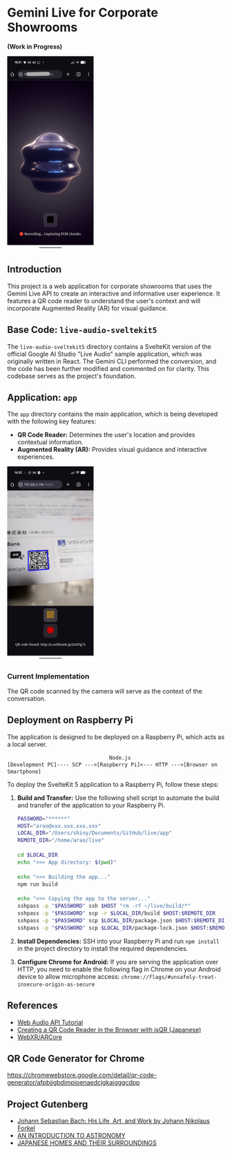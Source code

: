# Gemini Live for Corporate Showrooms

**(Work in Progress)**

<img src="docs/screenshot_pixel9a.jpg" width="200">

## Introduction

This project is a web application for corporate showrooms that uses the Gemini Live API to create an interactive and informative user experience. It features a QR code reader to understand the user's context and will incorporate Augmented Reality (AR) for visual guidance.

## Base Code: `live-audio-sveltekit5`

The `live-audio-sveltekit5` directory contains a SvelteKit version of the official Google AI Studio "Live Audio" sample application, which was originally written in React. The Gemini CLI performed the conversion, and the code has been further modified and commented on for clarity. This codebase serves as the project's foundation.

## Application: `app`

The `app` directory contains the main application, which is being developed with the following key features:

-   **QR Code Reader:** Determines the user's location and provides contextual information.
-   **Augmented Reality (AR):** Provides visual guidance and interactive experiences.

<img src="docs/screenshot_qr_pixel9a.jpg" width="200">

### Current Implementation

The QR code scanned by the camera will serve as the context of the conversation.

## Deployment on Raspberry Pi

The application is designed to be deployed on a Raspberry Pi, which acts as a local server.

```
                                 Node.js
[Development PC]---- SCP --->[Raspberry Pi]<--- HTTP --->[Browser on Smartphone]
```

To deploy the SvelteKit 5 application to a Raspberry Pi, follow these steps:

1.  **Build and Transfer:**
    Use the following shell script to automate the build and transfer of the application to your Raspberry Pi.

    ```bash
    PASSWORD="******"
    HOST="arao@xxx.xxx.xxx.xxx"
    LOCAL_DIR="/Users/shiny/Documents/GitHub/live/app"
    REMOTE_DIR="/home/arao/live"

    cd $LOCAL_DIR
    echo ">>> App directory: $(pwd)"

    echo ">>> Building the app..."
    npm run build

    echo ">>> Copying the app to the server..."
    sshpass -p "$PASSWORD" ssh $HOST "rm -rf ~/live/build/*"
    sshpass -p "$PASSWORD" scp -r $LOCAL_DIR/build $HOST:$REMOTE_DIR
    sshpass -p "$PASSWORD" scp $LOCAL_DIR/package.json $HOST:$REMOTE_DIR
    sshpass -p "$PASSWORD" scp $LOCAL_DIR/package-lock.json $HOST:$REMOTE_DIR
    ```

2.  **Install Dependencies:**
    SSH into your Raspberry Pi and run `npm install` in the project directory to install the required dependencies.

3.  **Configure Chrome for Android:**
    If you are serving the application over HTTP, you need to enable the following flag in Chrome on your Android device to allow microphone access:
    `chrome://flags/#unsafely-treat-insecure-origin-as-secure`

## References

-   [Web Audio API Tutorial](https://web-audio-api.firebaseapp.com/)
-   [Creating a QR Code Reader in the Browser with jsQR (Japanese)](https://qiita.com/U_sagi/items/12cc39487a863e0136a0)
-   [WebXR/ARCore](https://developers.google.com/ar/develop/webxr)

## QR Code Generator for Chrome

https://chromewebstore.google.com/detail/qr-code-generator/afpbjjgbdimpioenaedcjgkaigggcdpp

## Project Gutenberg

- [Johann Sebastian Bach: His Life, Art, and Work by Johann Nikolaus Forkel](https://www.gutenberg.org/files/35041/35041-pdf.pdf)
- [AN INTRODUCTION TO ASTRONOMY](https://www.gutenberg.org/files/32000/32000-pdf.pdf)
- [JAPANESE HOMES AND THEIR SURROUNDINGS](https://www.gutenberg.org/files/52868/52868-pdf.pdf)
